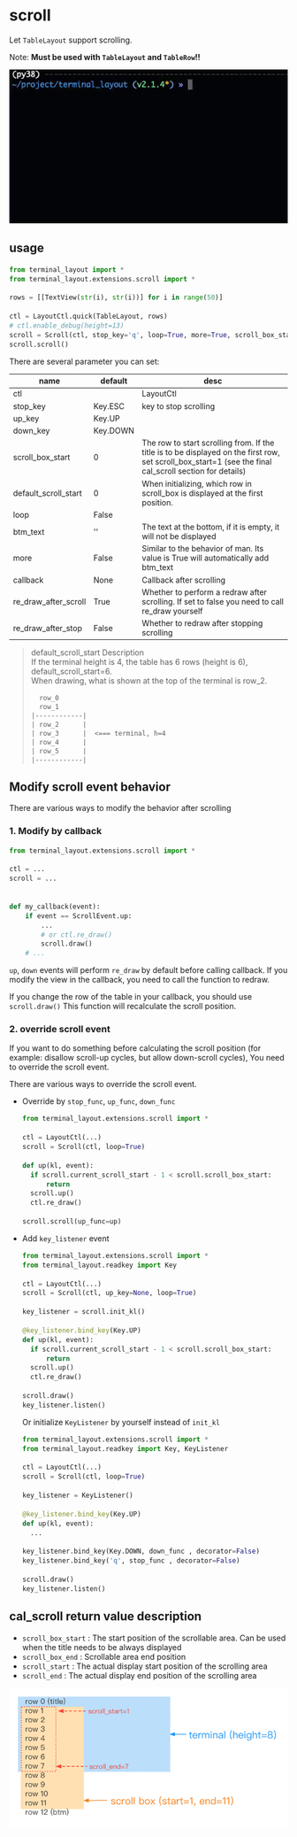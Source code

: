 # scroll

Let `TableLayout` support scrolling.

Note: **Must be used with `TableLayout` and `TableRow`!!**

![scroll.gif](../../../pic/scroll.gif)

## usage

```python
from terminal_layout import *
from terminal_layout.extensions.scroll import *

rows = [[TextView(str(i), str(i))] for i in range(50)]

ctl = LayoutCtl.quick(TableLayout, rows)
# ctl.enable_debug(height=13)
scroll = Scroll(ctl, stop_key='q', loop=True, more=True, scroll_box_start=3)
scroll.scroll()

```

There are several parameter you can set:

| **name**             | **default** | **desc**                                                                                                                                                 |
|----------------------|-------------|----------------------------------------------------------------------------------------------------------------------------------------------------------|
| ctl                  |             | LayoutCtl                                                                                                                                                |
| stop_key             | Key.ESC     | key to stop scrolling                                                                                                                                    |
| up_key               | Key.UP      |                                                                                                                                                          |
| down_key             | Key.DOWN    |                                                                                                                                                          |
| scroll_box_start     | 0           | The row to start scrolling from. If the title is to be displayed on the first row, set scroll_box_start=1 (see the final cal_scroll section for details) |
| default_scroll_start | 0           | When initializing, which row in scroll_box is displayed at the first position.                                                                           |
| loop                 | False       |                                                                                                                                                          |
| btm_text             | ''          | The text at the bottom, if it is empty, it will not be displayed                                                                                         |
| more                 | False       | Similar to the behavior of man. Its value is True will automatically add btm_text                                                                        |
| callback             | None        | Callback after scrolling                                                                                                                                 |
| re_draw_after_scroll | True        | Whether to perform a redraw after scrolling. If set to false you need to call re_draw yourself                                                           |
| re_draw_after_stop   | False       | Whether to redraw after stopping scrolling                                                                                                               |


> default_scroll_start Description  
> If the terminal height is 4, the table has 6 rows (height is 6), default_scroll_start=6.    
> When drawing, what is shown at the top of the terminal is row_2.
> ```
>   row_0
>   row_1
> |------------|
> | row_2      |
> | row_3      |  <=== terminal, h=4
> | row_4      |
> | row_5      |
> |------------|
> ```
  

## Modify scroll event behavior

There are various ways to modify the behavior after scrolling

### 1. Modify by callback

```python
from terminal_layout.extensions.scroll import *

ctl = ...
scroll = ...


def my_callback(event):
    if event == ScrollEvent.up:
        ...
        # or ctl.re_draw()
        scroll.draw()
    # ...

```

`up`, `down` events will perform `re_draw` by default before calling callback. If you modify the view in the callback, you need to call the function to redraw.

If you change the row of the table in your callback, you should use `scroll.draw()` This function will recalculate the scroll position.

### 2. override scroll event

If you want to do something before calculating the scroll position (for example: disallow scroll-up cycles, but allow down-scroll cycles),
You need to override the scroll event.

There are various ways to override the scroll event.

* Override by `stop_func`, `up_func`, `down_func`

  ```python
  from terminal_layout.extensions.scroll import *
  
  ctl = LayoutCtl(...)
  scroll = Scroll(ctl, loop=True)
  
  def up(kl, event):
    if scroll.current_scroll_start - 1 < scroll.scroll_box_start:
        return 
    scroll.up()
    ctl.re_draw()
  
  scroll.scroll(up_func=up)
  ```

* Add `key_listener` event

  ```python
  from terminal_layout.extensions.scroll import *
  from terminal_layout.readkey import Key
  
  ctl = LayoutCtl(...)
  scroll = Scroll(ctl, up_key=None, loop=True)
  
  key_listener = scroll.init_kl()
  
  @key_listener.bind_key(Key.UP)
  def up(kl, event):
    if scroll.current_scroll_start - 1 < scroll.scroll_box_start:
        return 
    scroll.up()
    ctl.re_draw()
  
  scroll.draw()
  key_listener.listen()
  ```
  Or initialize `KeyListener` by yourself instead of `init_kl`

  ```python
  from terminal_layout.extensions.scroll import *
  from terminal_layout.readkey import Key, KeyListener
  
  ctl = LayoutCtl(...)
  scroll = Scroll(ctl, loop=True)
  
  key_listener = KeyListener()
  
  @key_listener.bind_key(Key.UP)
  def up(kl, event):
    ...

  key_listener.bind_key(Key.DOWN, down_func , decorator=False)
  key_listener.bind_key('q', stop_func , decorator=False)
  
  scroll.draw()
  key_listener.listen()

  ```
  
## cal_scroll return value description

* `scroll_box_start` : The start position of the scrollable area. Can be used when the title needs to be always displayed
* `scroll_box_end` : Scrollable area end position 
* `scroll_start` : The actual display start position of the scrolling area
* `scroll_end` : The actual display end position of the scrolling area

![cal_scroll.png](../../../pic/cal_scroll.png)
